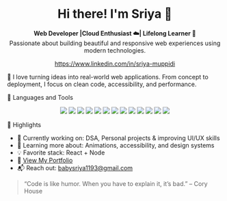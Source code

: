 <h1 align="center">Hi there! I'm Sriya 👋</h1>

<p align="center">
  <b>Web Developer |Cloud Enthusiast ☁️| Lifelong Learner 🌱</b><br/>
  Passionate about building beautiful and responsive web experiences using modern technologies.
</p>
<p align="center">
  <a href="https://www.linkedin.com/in/sriya-muppidi" target="_blank">https://www.linkedin.com/in/sriya-muppidi</a>
</p>

💬 I love turning ideas into real-world web applications. From concept to deployment, I focus on clean code, accessibility, and performance.

🔧 Languages and Tools

<p align="center">
  <img src="https://img.shields.io/badge/-HTML5-E34F26?style=flat-square&logo=html5&logoColor=white"/>
  <img src="https://img.shields.io/badge/-CSS3-1572B6?style=flat-square&logo=css3&logoColor=white"/>
  <img src="https://img.shields.io/badge/-JavaScript-F7DF1E?style=flat-square&logo=javascript&logoColor=black"/>
  <img src="https://img.shields.io/badge/-React-61DAFB?style=flat-square&logo=react&logoColor=black"/>
  <img src="https://img.shields.io/badge/-Angular-DD0031?style=flat-square&logo=angular&logoColor=white"/>
  <img src="https://img.shields.io/badge/-Node.js-339933?style=flat-square&logo=nodedotjs&logoColor=white"/>
  <img src="https://img.shields.io/badge/-MongoDB-47A248?style=flat-square&logo=mongodb&logoColor=white"/>
  <img src="https://img.shields.io/badge/-Java-007396?style=flat-square&logo=java&logoColor=white"/>
  <img src="https://img.shields.io/badge/-Git-F05032?style=flat-square&logo=git&logoColor=white"/>
  <img src="https://img.shields.io/badge/-GitHub-181717?style=flat-square&logo=github"/>
  <img src="https://img.shields.io/badge/-VS%20Code-007ACC?style=flat-square&logo=visual-studio-code"/>
  <img src="https://img.shields.io/badge/-Jupyter-F37626?style=flat-square&logo=jupyter&logoColor=white"/>
  <img src="https://img.shields.io/badge/-AWS-232F3E?style=flat-square&logo=amazonaws&logoColor=white"/>
</p>

 🌟 Highlights

- 🔭 Currently working on: DSA, Personal projects & improving UI/UX skills  
- 🌱 Learning more about: Animations, accessibility, and design systems  
- 💡 Favorite stack: React + Node   
- 📄 [View My Portfolio](https://sriya-portfolio-orpin.vercel.app/)  
- 📬 Reach out: babysriya1193@gmail.com


> “Code is like humor. When you have to explain it, it’s bad.” – Cory House



